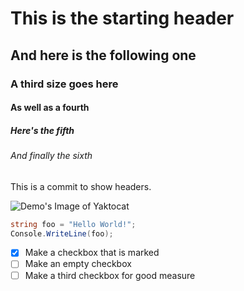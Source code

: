 # This is the starting header
## And here is the following one
### A third size goes here
#### As well as a fourth
##### Here's the fifth
###### And finally the sixth

This is a commit to show headers.

![Demo's Image of Yaktocat](https://octodex.github.com/images/yaktocat.png)

``` C#
string foo = "Hello World!";
Console.WriteLine(foo);
```
- [x] Make a checkbox that is marked
- [ ] Make an empty checkbox
- [ ] Make a third checkbox for good measure
